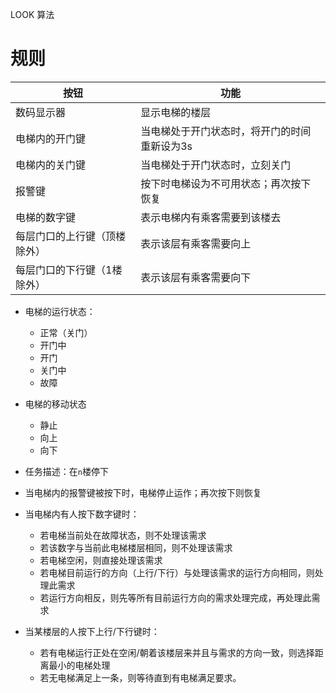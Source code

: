 LOOK 算法

# 规则

| 按钮                         | 功能                                         |
| ---------------------------- | -------------------------------------------- |
| 数码显示器                   | 显示电梯的楼层                               |
| 电梯内的开门键               | 当电梯处于开门状态时，将开门的时间重新设为3s |
| 电梯内的关门键               | 当电梯处于开门状态时，立刻关门               |
| 报警键                       | 按下时电梯设为不可用状态；再次按下恢复       |
| 电梯的数字键                 | 表示电梯内有乘客需要到该楼去                 |
| 每层门口的上行键（顶楼除外） | 表示该层有乘客需要向上                       |
| 每层门口的下行键（1楼除外）  | 表示该层有乘客需要向下                       |



- 电梯的运行状态：
  - 正常（关门）
  - 开门中
  - 开门
  - 关门中
  - 故障
- 电梯的移动状态
  - 静止
  - 向上
  - 向下
- 任务描述：在`n`楼停下



- 当电梯内的报警键被按下时，电梯停止运作；再次按下则恢复
- 当电梯内有人按下数字键时：
  - 若电梯当前处在故障状态，则不处理该需求
  - 若该数字与当前此电梯楼层相同，则不处理该需求
  - 若电梯空闲，则直接处理该需求
  - 若电梯目前运行的方向（上行/下行）与处理该需求的运行方向相同，则处理此需求
  - 若运行方向相反，则先等所有目前运行方向的需求处理完成，再处理此需求
- 当某楼层的人按下上行/下行键时：
  - 若有电梯运行正处在空闲/朝着该楼层来并且与需求的方向一致，则选择距离最小的电梯处理
  - 若无电梯满足上一条，则等待直到有电梯满足要求。